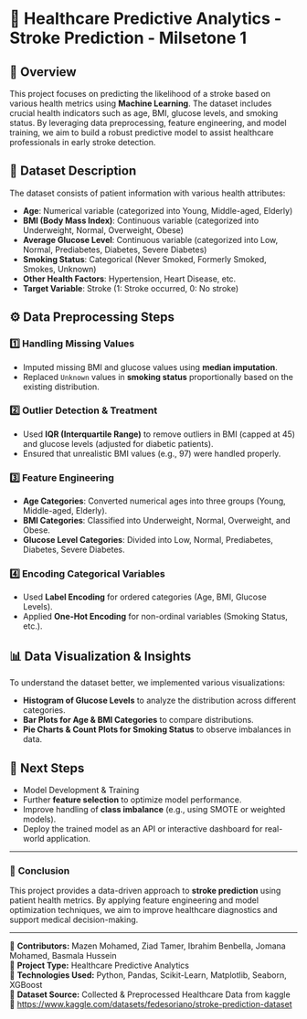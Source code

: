 # 📌 Healthcare Predictive Analytics - Stroke Prediction - Milsetone 1

## 📖 Overview
This project focuses on predicting the likelihood of a stroke based on various health metrics using **Machine Learning**. The dataset includes crucial health indicators such as age, BMI, glucose levels, and smoking status. By leveraging data preprocessing, feature engineering, and model training, we aim to build a robust predictive model to assist healthcare professionals in early stroke detection.

## 📂 Dataset Description
The dataset consists of patient information with various health attributes:
- **Age**: Numerical variable (categorized into Young, Middle-aged, Elderly)
- **BMI (Body Mass Index)**: Continuous variable (categorized into Underweight, Normal, Overweight, Obese)
- **Average Glucose Level**: Continuous variable (categorized into Low, Normal, Prediabetes, Diabetes, Severe Diabetes)
- **Smoking Status**: Categorical (Never Smoked, Formerly Smoked, Smokes, Unknown)
- **Other Health Factors**: Hypertension, Heart Disease, etc.
- **Target Variable**: Stroke (1: Stroke occurred, 0: No stroke)

## ⚙️ Data Preprocessing Steps
### 1️⃣ **Handling Missing Values**
- Imputed missing BMI and glucose values using **median imputation**.
- Replaced `Unknown` values in **smoking status** proportionally based on the existing distribution.

### 2️⃣ **Outlier Detection & Treatment**
- Used **IQR (Interquartile Range)** to remove outliers in BMI (capped at 45) and glucose levels (adjusted for diabetic patients).
- Ensured that unrealistic BMI values (e.g., 97) were handled properly.

### 3️⃣ **Feature Engineering**
- **Age Categories**: Converted numerical ages into three groups (Young, Middle-aged, Elderly).
- **BMI Categories**: Classified into Underweight, Normal, Overweight, and Obese.
- **Glucose Level Categories**: Divided into Low, Normal, Prediabetes, Diabetes, Severe Diabetes.

### 4️⃣ **Encoding Categorical Variables**
- Used **Label Encoding** for ordered categories (Age, BMI, Glucose Levels).
- Applied **One-Hot Encoding** for non-ordinal variables (Smoking Status, etc.).

## 📊 Data Visualization & Insights
To understand the dataset better, we implemented various visualizations:
- **Histogram of Glucose Levels** to analyze the distribution across different categories.
- **Bar Plots for Age & BMI Categories** to compare distributions.
- **Pie Charts & Count Plots for Smoking Status** to observe imbalances in data.

## 🚀 Next Steps
- Model Development & Training
- Further **feature selection** to optimize model performance.
- Improve handling of **class imbalance** (e.g., using SMOTE or weighted models).
- Deploy the trained model as an API or interactive dashboard for real-world application.

---
### 🎯 **Conclusion**
This project provides a data-driven approach to **stroke prediction** using patient health metrics. By applying feature engineering and model optimization techniques, we aim to improve healthcare diagnostics and support medical decision-making.

---
📌 **Contributors:** Mazen Mohamed, Ziad Tamer, Ibrahim Benbella, Jomana Mohamed, Basmala Hussein  
📌 **Project Type:** Healthcare Predictive Analytics  
📌 **Technologies Used:** Python, Pandas, Scikit-Learn, Matplotlib, Seaborn, XGBoost  
📌 **Dataset Source:** Collected & Preprocessed Healthcare Data from kaggle  
       🔗 https://www.kaggle.com/datasets/fedesoriano/stroke-prediction-dataset



